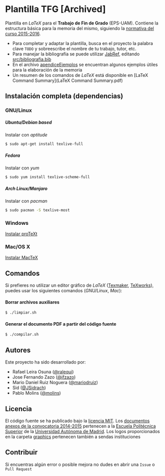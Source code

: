 # Plantilla TFG [Archived]

Plantilla en *LaTeX* para el **Trabajo de Fin de Grado** (EPS-UAM). Contiene la estructura básica para la memoria del mismo, siguiendo la [normativa del curso 2015-2016](2015-2016/).

- Para completar y adaptar la plantilla, busca en el proyecto la palabra clave `TODO` y sobreescribe el nombre de tu trabajo, tutor, etc.
- Para manejar la bibliografía se puede utilizar [JabRef](https://github.com/JabRef/jabref), editando [src/bibliografia.bib](src/bibliografia.bib)
- En el archivo [apendiceEjemplos](src/apendiceEjemplos.tex) se encuentran algunos ejemplos útiles para la elaboración de la memoria
- Un resumen de los comandos de *LaTeX* está disponible en [LaTeX Command Summary](LaTeX Command Summary.pdf)

Instalación completa (dependencias)
----
### GNU/Linux
##### Ubuntu/Debian based
Instalar con *aptitude*
```sh
$ sudo apt-get install texlive-full
```
##### Fedora
Instalar con *yum*
```sh
$ sudo yum install texlive-scheme-full
```
##### Arch Linux/Manjaro
Instalar con *pacman*
```sh
$ sudo pacman -S texlive-most
```

### Windows
[Instalar proTeXt](https://tug.org/protext/)

### Mac/OS X
[Instalar MacTeX](https://tug.org/mactex/)

Comandos
----
Si prefieres no utilizar un editor gráfico de *LaTeX* ([Texmaker](http://www.xm1math.net/texmaker/), [TeXworks](https://www.tug.org/texworks/)), puedes usar los siguientes comandos (*GNU/Linux*, *Mac*):
#### Borrar archivos auxiliares
```sh
$ ./limpiar.sh
```

#### Generar el documento PDF a partir del código fuente
```sh
$ ./compilar.sh
```

Autores
----
Este proyecto ha sido desarrollado por:
- Rafael Leira Osuna ([@ralequi](https://github.com/ralequi))
- Jose Fernando Zazo ([@jfzazo](https://github.com/jfzazo))
- Mario Daniel Ruiz Noguera ([@mariodruiz](https://github.com/mariodruiz))
- Sid ([@JSidrach](https://github.com/JSidrach))
- Pablo Molins ([@molins](https://github.com/molins))

Licencia
----
El código fuente se ha publicado bajo la [licencia MIT](LICENSE). Los [documentos anexos de la convocatoria 2014-2015](2014-2015/) pertenecen a la [Escuela Politécnica Superior](http://www.eps.uam.es) de la [Universidad Autónoma de Madrid](http://www.uam.es). Los logos proporcionados en la carpeta [graphics](graphics/) pertenecen también a sendas instituciones

Contribuir
----
Si encuentras algún error o posible mejora no dudes en abrir una `Issue` o `Pull Request`
